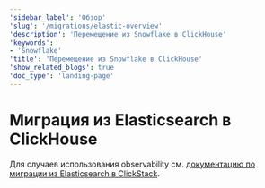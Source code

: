 ```yaml
---
'sidebar_label': 'Обзор'
'slug': '/migrations/elastic-overview'
'description': 'Перемещение из Snowflake в ClickHouse'
'keywords':
- 'Snowflake'
'title': 'Перемещение из Snowflake в ClickHouse'
'show_related_blogs': true
'doc_type': 'landing-page'
---
```

# Миграция из Elasticsearch в ClickHouse

Для случаев использования observability см. [документацию по миграции из Elasticsearch в ClickStack](/use-cases/observability/clickstack/migration/elastic).
